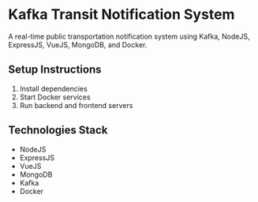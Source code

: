 # Kafka Transit Notification System

A real-time public transportation notification system using Kafka, NodeJS, ExpressJS, VueJS, MongoDB, and Docker.

## Setup Instructions

1. Install dependencies
2. Start Docker services
3. Run backend and frontend servers

## Technologies Stack

- NodeJS
- ExpressJS
- VueJS
- MongoDB
- Kafka
- Docker